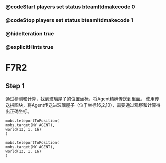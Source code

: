 ### @codeStart players set status bteamltdmakecode 0
### @codeStop players set status bteamltdmakecode 1


### @hideIteration true
### @explicitHints true

# F7R2

## Step 1
通过猜测和计算，找到玻璃屋子的位置坐标，将Agent精确传送到里面。
使用传送拼图块，将Agent传送进玻璃屋子（位于坐标16,2,10），需要通过观察和计算得出正确坐标。

```ghost
mobs.teleportToPosition(
mobs.target(MY_AGENT),
world(13, 1, 16)
)
```
```template
mobs.teleportToPosition(
mobs.target(MY_AGENT),
world(13, 1, 16)
)
```

```package
```
